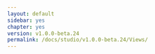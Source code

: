 ```yaml
---
layout: default
sidebar: yes
chapter: yes
version: v1.0.0-beta.24
permalink: /docs/studio/v1.0.0-beta.24/Views/
---
```

